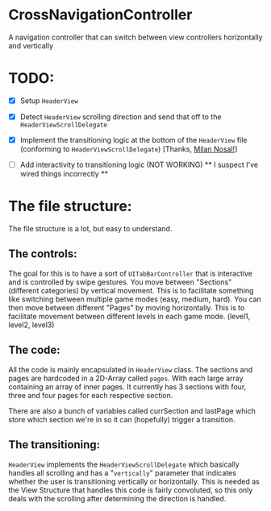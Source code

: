# CrossNavigationController
A navigation controller that can switch between view controllers horizontally and vertically

# TODO:

- [x] Setup `HeaderView`

- [x] Detect `HeaderView` scrolling direction and send that off to the `HeaderViewScrollDelegate`

- [x] Implement the transitioning logic at the bottom of the `HeaderView` file (conforming to `HeaderViewScrollDelegate`) [Thanks, [Milan Nosal!](https://github.com/MilanNosal/InteractiveTransitioningContainer/blob/master/InteractiveTransitioningContainer/SwipeToSlidePanGestureInteractiveTransition.swift)]

- [ ] Add interactivity to transitioning logic (NOT WORKING)
 ** I suspect I've wired things incorrectly **

# The file structure:
The file structure is a lot, but easy to understand.

## The controls:
The goal for this is to have a sort of `UITabBarController` that is interactive and is controlled by swipe gestures. You move between "Sections" (different categories) by vertical movement. This is to facilitate something like switching between multiple game modes (easy, medium, hard). You can then move between different "Pages" by moving horizontally. This is to facilitate movement between different levels in each game mode. (level1, level2, level3)

## The code:
All the code is mainly encapsulated in `HeaderView` class. The sections and pages are hardcoded in a 2D-Array called `pages`. With each large array containing an array of inner pages. It currently has 3 sections with four, three and four pages for each respective section.

There are also a bunch of variables called currSection and lastPage which store which section we're in so it can (hopefully) trigger a transition.

## The transitioning:
`HeaderView` implements the `HeaderViewScrollDelegate` which basically handles all scrolling and has a "`vertically`" parameter that indicates whether the user is transitioning vertically or horizontally. This is needed as the View Structure that handles this code is fairly convoluted, so this only deals with the scrolling after determining the direction is handled.
